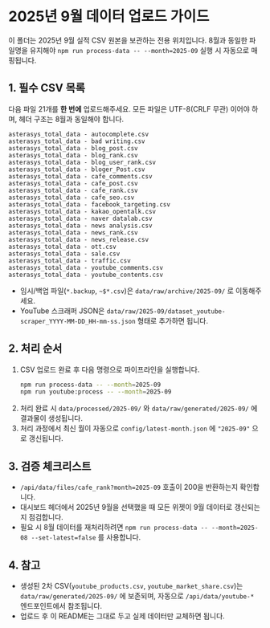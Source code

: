 # 2025년 9월 데이터 업로드 가이드

이 폴더는 2025년 9월 실적 CSV 원본을 보관하는 전용 위치입니다. 8월과 동일한 파일명을 유지해야 `npm run process-data -- --month=2025-09` 실행 시 자동으로 매핑됩니다.

## 1. 필수 CSV 목록
다음 파일 21개를 **한 번에** 업로드해주세요. 모든 파일은 UTF-8(CRLF 무관) 이어야 하며, 헤더 구조는 8월과 동일해야 합니다.

```
asterasys_total_data - autocomplete.csv
asterasys_total_data - bad writing.csv
asterasys_total_data - blog_post.csv
asterasys_total_data - blog_rank.csv
asterasys_total_data - blog_user_rank.csv
asterasys_total_data - bloger_Post.csv
asterasys_total_data - cafe_comments.csv
asterasys_total_data - cafe_post.csv
asterasys_total_data - cafe_rank.csv
asterasys_total_data - cafe_seo.csv
asterasys_total_data - facebook_targeting.csv
asterasys_total_data - kakao_opentalk.csv
asterasys_total_data - naver datalab.csv
asterasys_total_data - news analysis.csv
asterasys_total_data - news_rank.csv
asterasys_total_data - news_release.csv
asterasys_total_data - ott.csv
asterasys_total_data - sale.csv
asterasys_total_data - traffic.csv
asterasys_total_data - youtube_comments.csv
asterasys_total_data - youtube_contents.csv
```

- 임시/백업 파일(`*.backup`, `~$*.csv`)은 `data/raw/archive/2025-09/` 로 이동해주세요.
- YouTube 스크래퍼 JSON은 `data/raw/2025-09/dataset_youtube-scraper_YYYY-MM-DD_HH-mm-ss.json` 형태로 추가하면 됩니다.

## 2. 처리 순서
1. CSV 업로드 완료 후 다음 명령으로 파이프라인을 실행합니다.
   ```bash
   npm run process-data -- --month=2025-09
   npm run youtube:process -- --month=2025-09
   ```
2. 처리 완료 시 `data/processed/2025-09/` 와 `data/raw/generated/2025-09/` 에 결과물이 생성됩니다.
3. 처리 과정에서 최신 월이 자동으로 `config/latest-month.json` 에 `"2025-09"` 으로 갱신됩니다.

## 3. 검증 체크리스트
- `/api/data/files/cafe_rank?month=2025-09` 호출이 200을 반환하는지 확인합니다.
- 대시보드 헤더에서 2025년 9월을 선택했을 때 모든 위젯이 9월 데이터로 갱신되는지 점검합니다.
- 필요 시 8월 데이터를 재처리하려면 `npm run process-data -- --month=2025-08 --set-latest=false` 를 사용합니다.

## 4. 참고
- 생성된 2차 CSV(`youtube_products.csv`, `youtube_market_share.csv`)는 `data/raw/generated/2025-09/` 에 보존되며, 자동으로 `/api/data/youtube-*` 엔드포인트에서 참조됩니다.
- 업로드 후 이 README는 그대로 두고 실제 데이터만 교체하면 됩니다.
